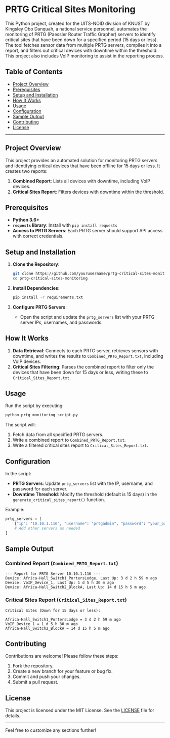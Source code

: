 # **PRTG Critical Sites Monitoring**

This Python project, created for the UITS-NOID division of KNUST by Kingsley Obo Danquah, a national service personnel, automates the monitoring of PRTG (Paessler Router Traffic Grapher) servers to identify critical sites that have been down for a specified period (15 days or less). The tool fetches sensor data from multiple PRTG servers, compiles it into a report, and filters out critical devices with downtime within the threshold. This project also includes VoIP monitoring to assist in the reporting process.

## **Table of Contents**
- [Project Overview](#project-overview)
- [Prerequisites](#prerequisites)
- [Setup and Installation](#setup-and-installation)
- [How It Works](#how-it-works)
- [Usage](#usage)
- [Configuration](#configuration)
- [Sample Output](#sample-output)
- [Contributing](#contributing)
- [License](#license)

---

## **Project Overview**

This project provides an automated solution for monitoring PRTG servers and identifying critical devices that have been offline for 15 days or less. It creates two reports:
1. **Combined Report**: Lists all devices with downtime, including VoIP devices.
2. **Critical Sites Report**: Filters devices with downtime within the threshold.

## **Prerequisites**

- **Python 3.6+**
- **`requests` library**: Install with `pip install requests`
- **Access to PRTG Servers**: Each PRTG server should support API access with correct credentials.

## **Setup and Installation**

1. **Clone the Repository**:
    ```bash
    git clone https://github.com/yourusername/prtg-critical-sites-monitoring.git
    cd prtg-critical-sites-monitoring
    ```

2. **Install Dependencies**:
    ```bash
    pip install -r requirements.txt
    ```

3. **Configure PRTG Servers**:
    - Open the script and update the `prtg_servers` list with your PRTG server IPs, usernames, and passwords.

## **How It Works**

1. **Data Retrieval**: Connects to each PRTG server, retrieves sensors with downtime, and writes the results to `Combined_PRTG_Report.txt`, including VoIP devices.
2. **Critical Sites Filtering**: Parses the combined report to filter only the devices that have been down for 15 days or less, writing these to `Critical_Sites_Report.txt`.

## **Usage**

Run the script by executing:
```bash
python prtg_monitoring_script.py
```

The script will:
1. Fetch data from all specified PRTG servers.
2. Write a combined report to `Combined_PRTG_Report.txt`.
3. Write a filtered critical sites report to `Critical_Sites_Report.txt`.

## **Configuration**

In the script:
- **PRTG Servers**: Update `prtg_servers` list with the IP, username, and password for each server.
- **Downtime Threshold**: Modify the threshold (default is 15 days) in the `generate_critical_sites_report()` function.

Example:
```python
prtg_servers = [
    {"ip": "10.10.1.116", "username": "prtgadmin", "password": "your_password"},
    # Add other servers as needed
]
```

## **Sample Output**

### Combined Report (`Combined_PRTG_Report.txt`)
```
--- Report for PRTG Server 10.10.1.116 ---
Device: Africa-Hall_Switch1_PortersLodge, Last Up: 3 d 2 h 59 m ago
Device: VoIP_Device_1, Last Up: 1 d 5 h 30 m ago
Device: Africa-Hall_Switch2_BlockA, Last Up: 14 d 15 h 5 m ago
```

### Critical Sites Report (`Critical_Sites_Report.txt`)
```
Critical Sites (Down for 15 days or less):

Africa-Hall_Switch1_PortersLodge = 3 d 2 h 59 m ago
VoIP_Device_1 = 1 d 5 h 30 m ago
Africa-Hall_Switch2_BlockA = 14 d 15 h 5 m ago
```

## **Contributing**

Contributions are welcome! Please follow these steps:
1. Fork the repository.
2. Create a new branch for your feature or bug fix.
3. Commit and push your changes.
4. Submit a pull request.

## **License**

This project is licensed under the MIT License. See the [LICENSE](LICENSE) file for details.

---

Feel free to customize any sections further!
